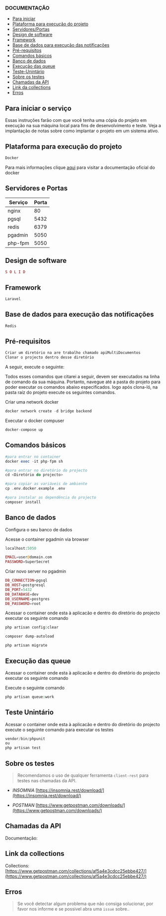 ### DOCUMENTAÇÃO

-   [Para iniciar](#para-iniciar-o-serviço)
-   [Plataforma para execução do projeto](#plataforma-para-execução-do-projeto)
-   [Servidores/Portas](#servidores-e-portas)
-   [Design de software](#design-de-software)
-   [Framework](#framework)
-   [Base de dados para execução das notificações](#base-de-dados-para-execução-das-notificações)
-   [Pré-requisitos](#pré-requisitos)
-   [Comandos básicos](#comandos-básicos)
-   [Banco de dados](#banco-de-dados)
-   [Execução das queue](#execução-das-queue)
-   [Teste-Unintário](#teste-Unintário)
-   [Sobre os testes](#Sobre-os-testes)
-   [Chamadas da API](#chamadas-da-API)
-   [Link da collections](#link-da-collections)
-   [Erros](#erros)

## Para iniciar o serviço

Essas instruções farão com que você tenha uma cópia do projeto em execução na sua máquina local para fins de desenvolvimento e teste. Veja a implantação de notas sobre como implantar o projeto em um sistema ativo.

## Plataforma para execução do projeto

```php
Docker
```

Para mais informações clique [aqui](https://docs.docker.com/) para visitar a documentação oficial do docker

## Servidores e Portas

| Serviço | Porta |
| ------- | ----- |
| nginx   | 80    |
| pgsql   | 5432  |
| redis   | 6379  |
| pgadmin | 5050  |
| php-fpm | 5050  |

## Design de software

```php
S O L I D
```

## Framework

```php
Laravel
```

## Base de dados para execução das notificações

```php
Redis
```

## Pré-requisitos

```php
Criar um diretório na are trabalho chamado apiMultiDocumentos
Clonar o projecto dentro desse diretório
```

A seguir, execute o seguinte:

Todos esses comandos que citarei a seguir, devem ser executados na linha de comando da sua máquina. Portanto, navegue até a pasta do projeto para poder executar os comandos abaixo especificados.
logo após clona-ló, na pasta raíz do projeto execute os seguintes comandos.

Criar uma network docker

```php
docker network create -d bridge backend
```

Executar o docker compuser

```php
docker-compose up
```

## Comandos básicos

```php
#para entrar no container
docker exec -it php-fpm sh

#para entrar no diretório do projecto
cd <Diretório do projecto>

#para copiar as variáveis de ambiente
cp .env.docker.example .env

#para instalar as dependência do projecto
composer install
```

## Banco de dados

Configura o seu banco de dados

Acesse o container pgadmin via browser

```php
localhost:5050

EMAIL=user@domain.com
PASSWORD=SuperSecret
```

Criar novo server no pgadmin

```php
DB_CONNECTION=pgsql
DB_HOST=postgresql
DB_PORT=5432
DB_DATABASE=dev
DB_USERNAME=postgres
DB_PASSWORD=root
```

Acessar o container onde esta à aplicacão e dentro do diretório do projecto executar os seguinte comando

```php
php artisan config:clear
```

```php
composer dump-autoload
```

```php
php artisan migrate
```

## Execução das queue

Acessar o container onde esta à aplicacão e dentro do diretório do projecto executar os seguinte comando

Execute o seguinte comando

```php
php artisan queue:work
```

## Teste Unintário

Acessar o container onde esta à aplicacão e dentro do diretório do projecto execute o seguinte comando para executar os testes

```php
vendor/bin/phpunit
ou
php artisan test
```

## Sobre os testes

> Recomendamos o uso de qualquer ferramenta `client-rest` para testes nas chamadas da API.

-   _INSOMNIA_
    [https://insomnia.rest/download/](https://insomnia.rest/download/)

-   _POSTMAN_
    [https://www.getpostman.com/downloads/](https://www.getpostman.com/downloads/)

## Chamadas da API

Documentação:

## Link da collections

Collections:
[https://www.getpostman.com/collections/af5a4e3cdcc25ebbe427/](https://www.getpostman.com/collections/af5a4e3cdcc25ebbe427/)

## Erros

> Se você detectar algum problema que não consiga solucionar, por favor nos informe e se possivel abra uma `issue` sobre..
